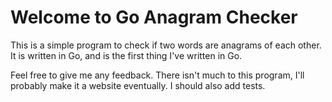 # Welcome to Go Anagram Checker

This is a simple program to check if two words are anagrams of each other.
It is written in Go, and is the first thing I've written in Go. 

Feel free to give me any feedback. There isn't much to this program, I'll probably 
make it a website eventually. I should also add tests. 
